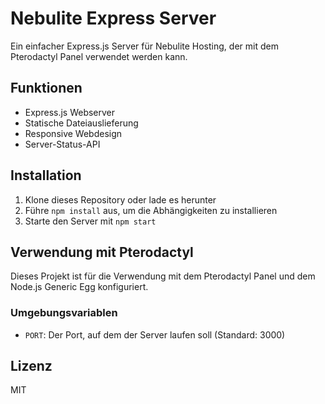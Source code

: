 # Nebulite Express Server

Ein einfacher Express.js Server für Nebulite Hosting, der mit dem Pterodactyl Panel verwendet werden kann.

## Funktionen

- Express.js Webserver
- Statische Dateiauslieferung
- Responsive Webdesign
- Server-Status-API

## Installation

1. Klone dieses Repository oder lade es herunter
2. Führe `npm install` aus, um die Abhängigkeiten zu installieren
3. Starte den Server mit `npm start`

## Verwendung mit Pterodactyl

Dieses Projekt ist für die Verwendung mit dem Pterodactyl Panel und dem Node.js Generic Egg konfiguriert.

### Umgebungsvariablen

- `PORT`: Der Port, auf dem der Server laufen soll (Standard: 3000)

## Lizenz

MIT

